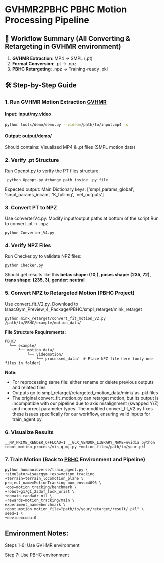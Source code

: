 # GVHMR2PBHC PBHC Motion Processing Pipeline


## 🔄 Workflow Summary (All Converting & Retargeting in GVHMR environment)
1. **GVHMR Extraction**: MP4 → SMPL (.pt)  
2. **Format Conversion**: .pt → .npz  
3. **PBHC Retargeting**: .npz → Training-ready .pkl  

## 🛠️ Step-by-Step Guide

### 1. Run GVHMR Motion Extraction [GVHMR](https://github.com/zju3dv/GVHMR) 
#### Input: input/my_video
```bash
python tools/demo/demo.py --video=/path/to/input.mp4 -s
```

#### Output: output/demo/
  Should contains: Visualized MP4 & .pt files (SMPL motion data)

### 2. Verify .pt Structure
Run Openpt.py to verify the PT files structure:
```
 python Openpt.py #change path inside .py file
```
Expected output: Main Dictionary keys: ['smpl_params_global', 'smpl_params_incam', 'K_fullimg', 'net_outputs']

### 3. Convert PT to NPZ
Use converterV4.py: Modify input/output paths at bottom of the script
Run to convert .pt → .npz
```
python Converter_V4.py
```

### 4. Verify NPZ Files
Run Checker.py to validate NPZ files:
```
python Checker.py 
```
Should get results like this **betas shape: (10,), poses shape: (235, 72), trans shape: (235, 3), gender: neutral**

### 5. Convert NPZ to Retargeted Motion (PBHC Project)
Use convert_fit_V2.py. Download to IsaacGym_Preview_4_Package/PBHC/smpl_retarget/mink_retarget
```
python mink_retarget/convert_fit_motion_V2.py /path/to/PBHC/example/motion_data/
```
**File Structure Requirements:**
```
PBHC/
  └── example/
      └── motion_data/
          └── videomotion/
              └── processed_data/  # Place NPZ file here (only one files in folder)
```
**Note:**
  - For reprocessing same file: either rename or delete previous outputs and related files
  - Outputs go to smpl_retarget/retargeted_motion_data/mink/ as .pkl files
  - The original convert_fit_motion.py can retarget motion, but its output is incompatible with our pipeline due to axis misalignment (swapped Y/Z) and incorrect parameter types. The modified convert_fit_V2.py fixes these issues specifically for our workflow, ensuring valid inputs for train_agent.py.

### 6. Visualize Results
  ```
__NV_PRIME_RENDER_OFFLOAD=1 __GLX_VENDOR_LIBRARY_NAME=nvidia python robot_motion_process/vis_q_mj.py +motion_file=/path/to/your.pkl
```

### 7. Train Motion (Back to [PBHC](https://github.com/TeleHuman/PBHC/blob/main/humanoidverse/README.md) Environment and Pipeline) 
```
python humanoidverse/train_agent.py \
+simulator=isaacgym +exp=motion_tracking +terrain=terrain_locomotion_plane \
project_name=MotionTracking num_envs=4096 \
+obs=motion_tracking/benchmark \
+robot=g1/g1_23dof_lock_wrist \
+domain_rand=dr_nil \
+rewards=motion_tracking/main \
experiment_name=benchmark \
robot.motion.motion_file="path/to/your/retarget/result/.pkl" \
seed=1 \
+device=cuda:0
```

## Environment Notes:
Steps 1-6: Use GVHMR environment

Step 7: Use PBHC environment

